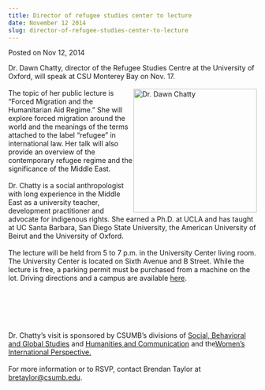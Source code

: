 ```yaml
---
title: Director of refugee studies center to lecture
date: November 12 2014
slug: director-of-refugee-studies-center-to-lecture
---
```





<span class="date">Posted on Nov 12, 2014    </span>
<p>Dr. Dawn Chatty, director of the Refugee Studies Centre at the
University of Oxford, will speak at CSU Monterey Bay on Nov.
17.<br>
<br>
<img alt="Dr. Dawn Chatty" src="http://news.csumb.edu/sites/default/files/65/attachments/news/images/dawn-chatty.jpeg" style="width:250px; height:250px; float:right">The topic of her
public lecture is &#x201C;Forced Migration and the Humanitarian Aid
Regime.&#x201D; She will explore forced migration around the world and the
meanings of the terms attached to the label &#x201C;refugee&#x201D; in
international law. Her talk will also provide an overview of the
contemporary refugee regime and the significance of the Middle
East.<br>
<br>
Dr. Chatty is a social anthropologist with long experience in the
Middle East as a university teacher, development practitioner and
advocate for indigenous rights. She earned a Ph.D. at UCLA and has
taught at UC Santa Barbara, San Diego State University, the
American University of Beirut and the University of Oxford.<br>
<br>
The lecture will be held from 5 to 7 p.m. in the University Center
living room. The University Center is located on Sixth Avenue and B
Street. While the lecture is free, a parking permit must be
purchased from a machine on the lot. Driving directions and a
campus are available <a href="http://csumb.eu/maps" rel="nofollow">here</a>.</br></br></br></br></img></br></br></p>
<p>Dr. Chatty&#x2019;s visit is sponsored by CSUMB&#x2019;s divisions of <a href="http://sbgs.csumb.edu/" rel="nofollow">Social, Behavioral and
Global Studies</a> and <a href="http://hcom.csumb.edu" rel="nofollow">Humanities and Communication</a> and the<a href="http://thewip.net/" rel="nofollow">Women&#x2019;s International
Perspective.</a><br>
<br>
For more information or to RSVP, contact Brendan Taylor at <a href="mailto:bretaylor@csumb.edu">bretaylor@csumb.edu</a>.</br></br></p>





